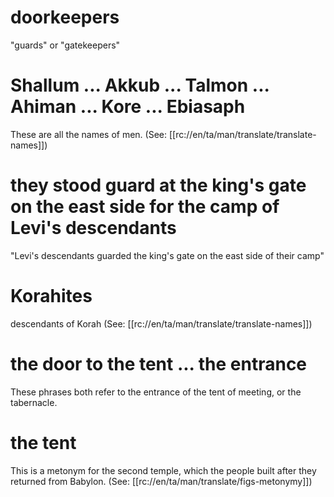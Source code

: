 # doorkeepers

"guards" or "gatekeepers"

# Shallum ... Akkub ... Talmon ... Ahiman ... Kore ... Ebiasaph

These are all the names of men. (See: [[rc://en/ta/man/translate/translate-names]])

# they stood guard at the king's gate on the east side for the camp of Levi's descendants

"Levi's descendants guarded the king's gate on the east side of their camp"

# Korahites

descendants of Korah (See: [[rc://en/ta/man/translate/translate-names]])

# the door to the tent ... the entrance

These phrases both refer to the entrance of the tent of meeting, or the tabernacle.

# the tent

This is a metonym for the second temple, which the people built after they returned from Babylon. (See: [[rc://en/ta/man/translate/figs-metonymy]])
